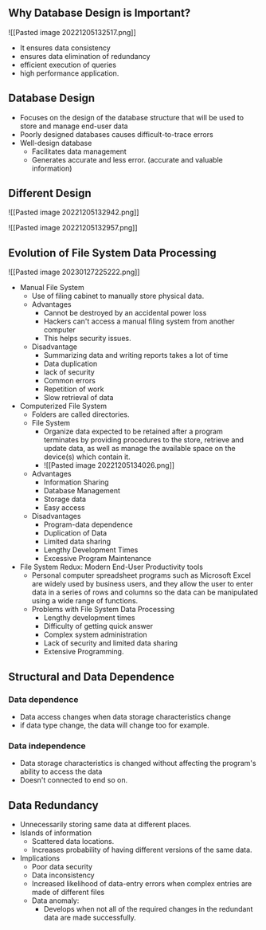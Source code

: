 
## Why Database Design is Important?

![[Pasted image 20221205132517.png]]
- It ensures data consistency
- ensures data elimination of redundancy
- efficient execution of queries 
- high performance application.

## Database Design
- Focuses on the design of the database structure that will be used to store and manage end-user data
- Poorly designed databases causes difficult-to-trace errors
- Well-design database
	- Facilitates data management
	- Generates accurate and less error. (accurate and valuable information)

## Different Design
![[Pasted image 20221205132942.png]]

![[Pasted image 20221205132957.png]]

## Evolution of File System Data Processing
![[Pasted image 20230127225222.png]]
- Manual File System
	- Use of filing cabinet to manually store physical data.
	- Advantages
		- Cannot be destroyed by an accidental power loss
		- Hackers can't access a manual filing system from another computer
		- This helps security issues.
	- Disadvantage
		- Summarizing data and writing reports takes a lot of time
		- Data duplication
		- lack of security
		- Common errors
		- Repetition of work
		- Slow retrieval of data
- Computerized File System
	- Folders are called directories.
	- File System
		- Organize data expected to be retained after a program terminates by providing procedures to the store, retrieve and update data, as well as manage the available space on the device(s) which contain it.
		- ![[Pasted image 20221205134026.png]]
	- Advantages
		- Information Sharing
		- Database Management
		- Storage data
		- Easy access
	- Disadvantages
		- Program-data dependence
		- Duplication of Data
		- Limited data sharing
		- Lengthy Development Times
		- Excessive Program Maintenance
- File System Redux: Modern End-User Productivity tools
	- Personal computer spreadsheet programs such as Microsoft Excel are widely used by business users, and they allow the user to enter data in a series of rows and columns so the data can be manipulated using a wide range of functions.
	- Problems with File System Data Processing
		- Lengthy development times
		- Difficulty of getting quick answer
		- Complex system administration
		- Lack of security and limited data sharing
		- Extensive Programming.

## Structural and Data Dependence
### Data dependence
- Data access changes when data storage characteristics change
-  if data type change, the data will change too for example.

### Data independence
- Data storage characteristics is changed without affecting the program's ability to access the data
-  Doesn't connected to end so on.

## Data Redundancy
- Unnecessarily storing same data at different places.
- Islands of information
	- Scattered data locations.
	- Increases probability of having different versions of the same data.
- Implications
	- Poor data security
	- Data inconsistency
	- Increased likelihood of data-entry errors when complex entries are made of different files
	- Data anomaly:
		- Develops when not all of the required changes in the redundant data are made successfully.